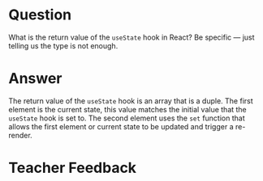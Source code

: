 # Question

What is the return value of the `useState` hook in React? Be specific — just telling us the type is not enough.

# Answer

The return value of the `useState` hook is an array that is a duple. The first element is the current state, this value matches the initial value that the `useState` hook is set to. The second element uses the `set` function that allows the first element or current state to be updated and trigger a re-render.

# Teacher Feedback
